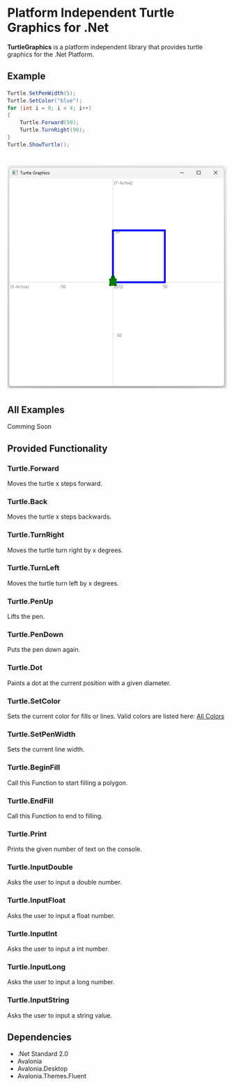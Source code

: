 ﻿# Platform Independent Turtle Graphics for .Net 

**TurtleGraphics** is a platform independent library
that provides turtle graphics for the .Net Platform.

## Example

```csharp
Turtle.SetPenWidth(5);
Turtle.SetColor("blue");
for (int i = 0; i < 4; i++)
{
    Turtle.Forward(50);
    Turtle.TurnRight(90);
}
Turtle.ShowTurtle();
```

# ![example](https://raw.githubusercontent.com/HTL-Bulme/TurtleGraphics/master/docs/Screenshot.png)

## All Examples
Comming Soon

## Provided Functionality

### Turtle.Forward
Moves the turtle x steps forward.
### Turtle.Back
Moves the turtle x steps backwards.
### Turtle.TurnRight
Moves the turtle turn right by x degrees.
### Turtle.TurnLeft
Moves the turtle turn left by x degrees.
### Turtle.PenUp 
Lifts the pen.
### Turtle.PenDown 
Puts the pen down again.
### Turtle.Dot 
Paints a dot at the current position with a given diameter.
### Turtle.SetColor 
Sets the current color for fills or lines.
Valid colors are listed here: [All Colors](https://raw.githubusercontent.com/HTL-Bulme/TurtleGraphics/refs/heads/master/docs/DotNetColorTable.svg)
### Turtle.SetPenWidth 
Sets the current line width.
### Turtle.BeginFill 
Call this Function to start filling a polygon.
### Turtle.EndFill 
Call this Function to end to filling.
### Turtle.Print
Prints the given number of text on the console.
### Turtle.InputDouble 
Asks the user to input a double number.
### Turtle.InputFloat
Asks the user to input a float number.
### Turtle.InputInt
Asks the user to input a int number.
### Turtle.InputLong
Asks the user to input a long number.
### Turtle.InputString
Asks the user to input a string value.

## Dependencies
+ .Net Standard 2.0
+ Avalonia
+ Avalonia.Desktop
+ Avalonia.Themes.Fluent
